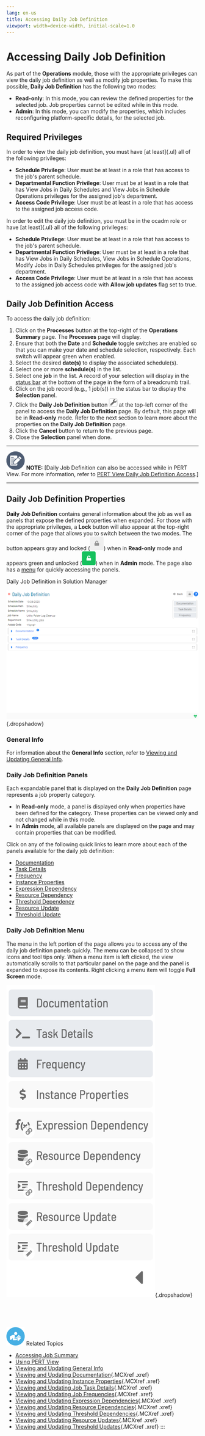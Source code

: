 ```yaml
---
lang: en-us
title: Accessing Daily Job Definition
viewport: width=device-width, initial-scale=1.0
---
```


#  Accessing Daily Job Definition

As part of the **Operations** module, those with the appropriate
privileges can view the daily job definition as well as modify job
properties. To make this possible, **Daily Job Definition** has the
following two modes:

-   **Read-only**: In this mode, you can review the defined properties
    for the selected job. Job properties cannot be edited while in this
    mode.
-   **Admin**: In this mode, you can modify the properties, which
    includes reconfiguring platform-specific details, for the selected
    job.

## Required Privileges

In order to view the daily job definition, you must have [at least]{.ul} all of the following privileges:

-   **Schedule Privilege**: User must be at least in a role that has
    access to the job\'s parent schedule.
-   **Departmental Function Privilege**: User must be at least in a role
    that has View Jobs in Daily Schedules and View Jobs in Schedule
    Operations privileges for the assigned job\'s department.
-   **Access Code Privilege**: User must be at least in a role that has
    access to the assigned job access code.

In order to edit the daily job definition, you must be in the ocadm role
or have [at least]{.ul} all of the following privileges: 
-   **Schedule Privilege**: User must be at least in a role that has
    access to the job\'s parent schedule.
-   **Departmental Function Privilege**: User must be at least in a role
    that has View Jobs in Daily Schedules, View Jobs in Schedule
    Operations, Modify Jobs in Daily Schedules privileges for the
    assigned job\'s department.
-   **Access Code Privilege**: User must be at least in a role that has
    access to the assigned job access code with **Allow job updates**
    flag set to true.

## Daily Job Definition Access



To access the daily job definition:

1.  Click on the **Processes** button at the top-right of the
    **Operations Summary** page. The **Processes** page will display.
2.  Ensure that both the **Date** and **Schedule** toggle switches are
    enabled so that you can make your date and schedule selection,
    respectively. Each switch will appear green when enabled.
3.  Select the desired **date(s)** to display the associated
    schedule(s).
4.  Select one or more **schedule(s)** in the list.
5.  Select one **job** in the list. A record of your selection will
    display in the [status bar](SM-UI-Layout.md#Status) at the
    bottom of the page in the form of a breadcrumb trail.
6.  Click on the job record (e.g., 1 job(s)) in the status bar to
    display the **Selection** panel.
7.  Click the **Daily Job Definition** button ![Daily Job Definition     Button](../../../Resources/Images/SM/Daily-Job-Definition-Button.png "Daily Job Definition Button")
    at the top-left corner of the panel to access the **Daily Job
    Definition** page. By default, this page will be in **Read-only**
    mode. Refer to the next section to learn more about the properties
    on the **Daily Job Definition** page.
8.  Click the **Cancel** button to return to the previous page.
9.  Close the **Selection** panel when done.



  -------------------------------------------------------------------------------------------------------------------------------- --------------------------------------------------------------------------------------------------------------------------------------------------------------------------------------------------------------
  ![White pencil/paper icon on gray circular background](../../../Resources/Images/note-icon(48x48).png "Note icon")   **NOTE:** [Daily Job Definition can also be accessed while in PERT View. For more information, refer to [PERT View Daily Job Definition Access](Using-PERT-View.md#PERT10).]
  -------------------------------------------------------------------------------------------------------------------------------- --------------------------------------------------------------------------------------------------------------------------------------------------------------------------------------------------------------



## Daily Job Definition Properties

**Daily Job Definition** contains general information about the job as
well as panels that expose the defined properties when expanded. For
those with the appropriate privileges, a **Lock** button will also
appear at the top-right corner of the page that allows you to switch
between the two modes. The button appears gray and locked (![Daily Job Definition Read-only Button](../../../Resources/Images/SM/Daily-Job-Definition-Read-only-Button.png "Daily Job Definition Read-only Button"))
when in **Read-only** mode and appears green and unlocked (![Job Definition Admin Button](../../../Resources/Images/SM/Daily-Job-Definition-Admin-Button.png "Job Definition Admin Button"))
when in **Admin** mode. The page also has a [menu](#Daily3) for quickly
accessing the panels.

Daily Job Definition in Solution Manager

![Daily Job Definition in Solution Manager](../../../Resources/Images/SM/Daily-Job-Definition.png "Daily Job Definition in Solution Manager"){.dropshadow}

### General Info

For information about the **General Info** section, refer to [Viewing and Updating General
Info](Viewing-and-Updating-General-Info.md).



### Daily Job Definition Panels

Each expandable panel that is displayed on the **Daily Job Definition**
page represents a job property category.

-   In **Read-only** mode, a panel is displayed only when properties
    have been defined for the category. These properties can be viewed
    only and not changed while in this mode.
-   In **Admin** mode, all available panels are displayed on the page
    and may contain properties that can be modified.

Click on any of the following quick links to learn more about each of
the panels available for the daily job definition:

-   [Documentation](Viewing-and-Updating-Documentation.md)
-   [Task Details](Viewing-and-Updating-Job-Task-Details.md)
-   [Frequency](Viewing-and-Updating-Job-Frequencies.md)
-   [Instance     Properties](Viewing-and-Updating-Instance-Properties.md)
-   [Expression     Dependency](Viewing-and-Updating-Expression-Dependencies.md)
-   [Resource     Dependency](Viewing-and-Updating-Resource-Dependencies.md)
-   [Threshold     Dependency](Viewing-and-Updating-Threshold-Dependencies.md)
-   [Resource Update](Viewing-and-Updating-Resource-Updates.md)
-   [Threshold     Update](Viewing-and-Updating-Threshold-Updates.md)





### Daily Job Definition Menu

The menu in the left portion of the page allows you to access any of the
daily job definition panels quickly. The menu can be collapsed to show
icons and tool tips only. When a menu item is left clicked, the view
automatically scrolls to that particular panel on the page and the panel
is expanded to expose its contents. Right clicking a menu item will
toggle **Full Screen** mode.

![Daily Job Definition Menu](../../../Resources/Images/SM/Daily-Job-Definition-Menu.png "Daily Job Definition Menu"){.dropshadow}





 

 

![White \"person reading\" icon on blue circular background](../../../Resources/Images/moreinfo-icon(48x48).png "More Info icon")
Related Topics

-   [Accessing Job Summary](Accessing-Job-Summary.md)
-   [Using PERT View](Using-PERT-View.md)
-   [Viewing and Updating General     Info](Viewing-and-Updating-General-Info.md)
-   [Viewing and Updating     Documentation](Viewing-and-Updating-Documentation.md){.MCXref
    .xref}
-   [Viewing and Updating Instance     Properties](Viewing-and-Updating-Instance-Properties.md){.MCXref
    .xref}
-   [Viewing and Updating Job Task     Details](Viewing-and-Updating-Job-Task-Details.md){.MCXref
    .xref}
-   [Viewing and Updating Job     Frequencies](Viewing-and-Updating-Job-Frequencies.md){.MCXref
    .xref}
-   [Viewing and Updating Expression     Dependencies](Viewing-and-Updating-Expression-Dependencies.md){.MCXref
    .xref}
-   [Viewing and Updating Resource     Dependencies](Viewing-and-Updating-Resource-Dependencies.md){.MCXref
    .xref}
-   [Viewing and Updating Threshold     Dependencies](Viewing-and-Updating-Threshold-Dependencies.md){.MCXref
    .xref}
-   [Viewing and Updating Resource     Updates](Viewing-and-Updating-Resource-Updates.md){.MCXref
    .xref}
-   [Viewing and Updating Threshold     Updates](Viewing-and-Updating-Threshold-Updates.md){.MCXref
    .xref}
:::

 

